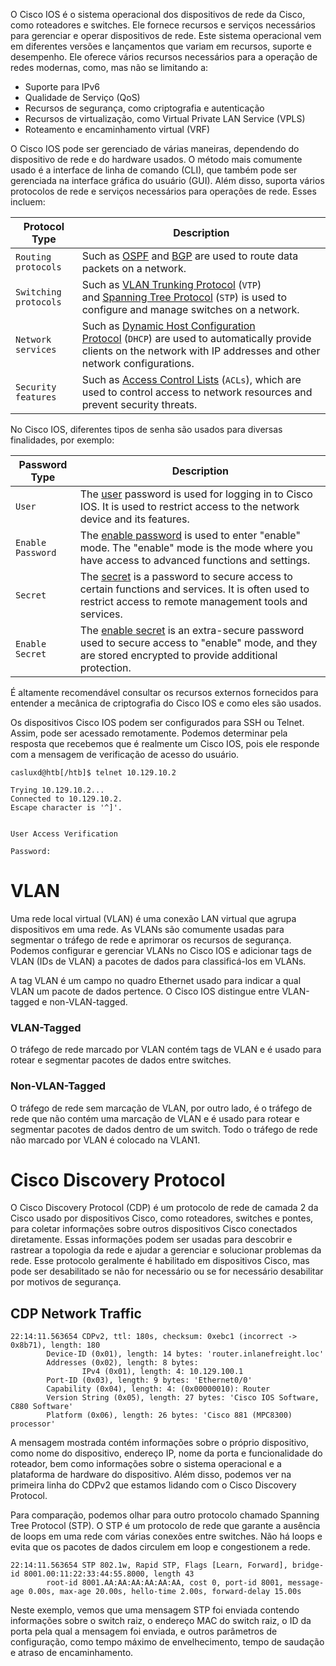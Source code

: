 O Cisco IOS é o sistema operacional dos dispositivos de rede da Cisco, como roteadores e switches. Ele fornece recursos e serviços necessários para gerenciar e operar dispositivos de rede. Este sistema operacional vem em diferentes versões e lançamentos que variam em recursos, suporte e desempenho. Ele oferece vários recursos necessários para a operação de redes modernas, como, mas não se limitando a:

- Suporte para IPv6
- Qualidade de Serviço (QoS)
- Recursos de segurança, como criptografia e autenticação
- Recursos de virtualização, como Virtual Private LAN Service (VPLS)
- Roteamento e encaminhamento virtual (VRF)

O Cisco IOS pode ser gerenciado de várias maneiras, dependendo do dispositivo de rede e do hardware usados. O método mais comumente usado é a interface de linha de comando (CLI), que também pode ser gerenciada na interface gráfica do usuário (GUI). Além disso, suporta vários protocolos de rede e serviços necessários para operações de rede. Esses incluem:

|**Protocol Type**|**Description**|
|---|---|
|`Routing protocols`|Such as [OSPF](https://en.wikipedia.org/wiki/Open_Shortest_Path_First) and [BGP](https://en.wikipedia.org/wiki/Border_Gateway_Protocol) are used to route data packets on a network.|
|`Switching protocols`|Such as [VLAN Trunking Protocol](https://en.wikipedia.org/wiki/VLAN_Trunking_Protocol) (`VTP`) and [Spanning Tree Protocol](https://en.wikipedia.org/wiki/Spanning_Tree_Protocol) (`STP`) is used to configure and manage switches on a network.|
|`Network services`|Such as [Dynamic Host Configuration Protocol](https://en.wikipedia.org/wiki/Dynamic_Host_Configuration_Protocol) (`DHCP`) are used to automatically provide clients on the network with IP addresses and other network configurations.|
|`Security features`|Such as [Access Control Lists](https://en.wikipedia.org/wiki/Access-control_list) (`ACLs`), which are used to control access to network resources and prevent security threats.|

No Cisco IOS, diferentes tipos de senha são usados ​​para diversas finalidades, por exemplo:

|**Password Type**|**Description**|
|---|---|
|`User`|The [user](https://www.cisco.com/c/en/us/td/docs/ios-xml/ios/security/s1/sec-s1-cr-book/sec-cr-t2.html#wp2992613898) password is used for logging in to Cisco IOS. It is used to restrict access to the network device and its features.|
|`Enable Password`|The [enable password](https://www.cisco.com/c/en/us/td/docs/ios-xml/ios/security/d1/sec-d1-cr-book/sec-cr-e1.html#wp3884449514) is used to enter "enable" mode. The "enable" mode is the mode where you have access to advanced functions and settings.|
|`Secret`|The [secret](https://www.cisco.com/c/en/us/td/docs/ios-xml/ios/security/s1/sec-s1-cr-book/sec-cr-s1.html#wp2622423174) is a password to secure access to certain functions and services. It is often used to restrict access to remote management tools and services.|
|`Enable Secret`|The [enable secret](https://www.cisco.com/c/en/us/td/docs/ios-xml/ios/security/d1/sec-d1-cr-book/sec-cr-e1.html#wp3438133060) is an extra-secure password used to secure access to "enable" mode, and they are stored encrypted to provide additional protection.|

É altamente recomendável consultar os recursos externos fornecidos para entender a mecânica de criptografia do Cisco IOS e como eles são usados.

Os dispositivos Cisco IOS podem ser configurados para SSH ou Telnet. Assim, pode ser acessado remotamente. Podemos determinar pela resposta que recebemos que é realmente um Cisco IOS, pois ele responde com a mensagem de verificação de acesso do usuário.

```shell-session
casluxd@htb[/htb]$ telnet 10.129.10.2

Trying 10.129.10.2...
Connected to 10.129.10.2.
Escape character is '^]'.


User Access Verification

Password:
```

# VLAN

Uma rede local virtual (VLAN) é uma conexão LAN virtual que agrupa dispositivos em uma rede. As VLANs são comumente usadas para segmentar o tráfego de rede e aprimorar os recursos de segurança. Podemos configurar e gerenciar VLANs no Cisco IOS e adicionar tags de VLAN (IDs de VLAN) a pacotes de dados para classificá-los em VLANs. 

A tag VLAN é um campo no quadro Ethernet usado para indicar a qual VLAN um pacote de dados pertence. O Cisco IOS distingue entre VLAN-tagged e non-VLAN-tagged.

### VLAN-Tagged

O tráfego de rede marcado por VLAN contém tags de VLAN e é usado para rotear e segmentar pacotes de dados entre switches.

### Non-VLAN-Tagged

O tráfego de rede sem marcação de VLAN, por outro lado, é o tráfego de rede que não contém uma marcação de VLAN e é usado para rotear e segmentar pacotes de dados dentro de um switch. Todo o tráfego de rede não marcado por VLAN é colocado na VLAN1.


# Cisco Discovery Protocol

O Cisco Discovery Protocol (CDP) é um protocolo de rede de camada 2 da Cisco usado por dispositivos Cisco, como roteadores, switches e pontes, para coletar informações sobre outros dispositivos Cisco conectados diretamente. Essas informações podem ser usadas para descobrir e rastrear a topologia da rede e ajudar a gerenciar e solucionar problemas da rede. Esse protocolo geralmente é habilitado em dispositivos Cisco, mas pode ser desabilitado se não for necessário ou se for necessário desabilitar por motivos de segurança.

## CDP Network Traffic

```shell-session
22:14:11.563654 CDPv2, ttl: 180s, checksum: 0xebc1 (incorrect -> 0x8b71), length: 180
        Device-ID (0x01), length: 14 bytes: 'router.inlanefreight.loc'
        Addresses (0x02), length: 8 bytes:
                IPv4 (0x01), length: 4: 10.129.100.1
        Port-ID (0x03), length: 9 bytes: 'Ethernet0/0'
        Capability (0x04), length: 4: (0x00000010): Router
        Version String (0x05), length: 27 bytes: 'Cisco IOS Software, C880 Software'
        Platform (0x06), length: 26 bytes: 'Cisco 881 (MPC8300) processor'
```

A mensagem mostrada contém informações sobre o próprio dispositivo, como nome do dispositivo, endereço IP, nome da porta e funcionalidade do roteador, bem como informações sobre o sistema operacional e a plataforma de hardware do dispositivo. Além disso, podemos ver na primeira linha do CDPv2 que estamos lidando com o Cisco Discovery Protocol.

Para comparação, podemos olhar para outro protocolo chamado Spanning Tree Protocol (STP). O STP é um protocolo de rede que garante a ausência de loops em uma rede com várias conexões entre switches. Não há loops e evita que os pacotes de dados circulem em loop e congestionem a rede.

```shell-session
22:14:11.563654 STP 802.1w, Rapid STP, Flags [Learn, Forward], bridge-id 8001.00:11:22:33:44:55.8000, length 43
        root-id 8001.AA:AA:AA:AA:AA:AA, cost 0, port-id 8001, message-age 0.00s, max-age 20.00s, hello-time 2.00s, forward-delay 15.00s
```

Neste exemplo, vemos que uma mensagem STP foi enviada contendo informações sobre o switch raiz, o endereço MAC do switch raiz, o ID da porta pela qual a mensagem foi enviada, e outros parâmetros de configuração, como tempo máximo de envelhecimento, tempo de saudação e atraso de encaminhamento.